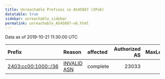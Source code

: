 ```yaml
---
title: Unreachable Prefixes in AS45887 (IPv6)
datatable: true
sidebar: unreachable_sidebar
permalink: unreachable_AS45887-v6.html
---
```


Data as of 2019-10-21 11:30:00 UTC


<div class="datatable-begin"></div>

| Prefix                                                           | Reason                                                                                                     | affected   |   Authorized AS |   MaxLength | Anchor                                       |   unreachable /48s |
|:-----------------------------------------------------------------|:-----------------------------------------------------------------------------------------------------------|:-----------|----------------:|------------:|:---------------------------------------------|-------------------:|
| [2403:cc00:1000::/36](https://stat.ripe.net/2403:cc00:1000::/36) | [INVALID ASN](https://rpki-validator.ripe.net/announcement-preview?asn=AS45887&prefix=2403:cc00:1000::/36) | complete   |           23033 |          36 | [APNIC](unreachable_APNIC_RPKI_Root-v6.html) |               4096 |

<div class="datatable-end"></div>